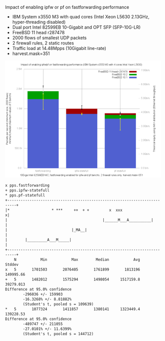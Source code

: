 Impact of enabling ipfw or pf on fastforwarding performance
  - IBM System x3550 M3 with quad cores (Intel Xeon L5630 2.13GHz, hyper-threading disabled)
  - Dual port Intel 82599EB 10-Gigabit and OPT SFP (SFP-10G-LR)
  - FreeBSD 11 head r287478
  - 2000 flows of smallest UDP packets
  - 2 firewall rules, 2 static routes
  - Traffic load at 14.48Mpps (10Gigabit line-rate)
  - harvest.mask=351

![Impact of enabling ipfw or pf on forwarding performance on FreeBSD 11 head r287478](graph.png)


```
x pps.fastforwarding
+ pps.ipfw-statefull
* pps.pf-statefull
+--------------------------------------------------------------------------+
|*                   * ***     ++  + +         x  xxx                     x|
|                                           |______M___A__________|        |
|                             |_MA__|                                      |
|        |_________A___M_____|                                             |
+--------------------------------------------------------------------------+
    N           Min           Max        Median           Avg        Stddev
x   5       1701503       2076405       1761899       1813196     149995.66
+   5       1482012       1575294       1498054     1517159.8     39279.013
Difference at 95.0% confidence
        -296036 +/- 159903
        -16.3268% +/- 8.81882%
        (Student's t, pooled s = 109639)
*   5       1077324       1411857       1380141     1323449.4     139228.53
Difference at 95.0% confidence
        -489747 +/- 211055
        -27.0101% +/- 11.6399%
        (Student's t, pooled s = 144712)
```
